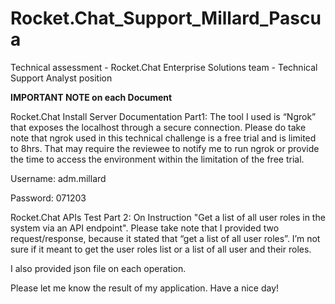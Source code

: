 # Rocket.Chat_Support_Millard_Pascua
Technical assessment - Rocket.Chat Enterprise Solutions team - Technical Support Analyst position

**IMPORTANT NOTE on each Document**

Rocket.Chat Install Server Documentation Part1:
The tool I used is “Ngrok” that exposes the localhost through a secure connection. Please do take note that ngrok used in this technical challenge is a free trial and is limited to 8hrs. That may require the reviewee to notify me to run ngrok or provide the time to access the environment within the limitation of the free trial.

Username: adm.millard

Password: 071203

Rocket.Chat APIs Test Part 2:
On Instruction "Get a list of all user roles in the system via an API endpoint".
Please take note that I provided two request/response, because it stated that “get a list of all user roles”. I’m not sure if it meant to get the user roles list or a list of all user and their roles.

I also provided json file on each operation.

Please let me know the result of my application.
Have a nice day!

